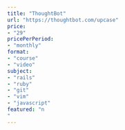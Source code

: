 ```yaml
---
title: "ThoughtBot"
url: "https://thoughtbot.com/upcase"
price: 
- "29"
pricePerPeriod: 
- "monthly"
format: 
- "course"
- "video"
subject: 
- "rails"
- "ruby"
- "git"
- "vim"
- "javascript"
featured: "n"
---
```

